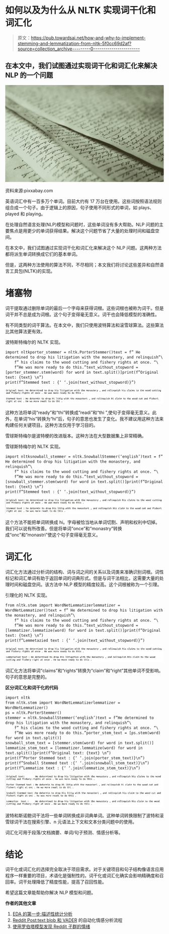 # 如何以及为什么从 NLTK 实现词干化和词汇化

> 原文：<https://pub.towardsai.net/how-and-why-to-implement-stemming-and-lemmatization-from-nltk-5f0cc69d2af?source=collection_archive---------0----------------------->

## 在本文中，我们试图通过实现词干化和词汇化来解决 NLP 的一个问题

![](img/c8a850c2e6b0845867ab3f4eca2f37d0.png)

资料来源:pixxabay.com

英语词汇中有一百多万个单词。目前大约有 17 万台在使用。这些词按照语法规则组合成一个句子。由于逻辑上的原因，句子使用不同形式的单词，如 plays、played 和 playing。

在处理自然语言处理(NLP)模型和问题时，这些单词没有多大帮助。NLP 问题的主要焦点是用更少的单词获得结果。解决这个问题节省了大量的处理时间和磁盘空间。

在本文中，我们试图通过实现词干化和词汇化来解决这个 NLP 问题。这两种方法都将派生单词转换成它们的基本单词。

但是，这两种方法使用的算法不同，不尽相同；本文我们将讨论这些差异和自然语言工具包(NLTK)的实现。

# 堵塞物

词干提取通过删除单词的最后一个字母来获得词根。这些词根也被称为词干。但是词干并不总是成为词根。这个句子变得毫无意义。词干也会降低模型的准确性。

有不同类型的词干算法。在本文中，我们只使用波特算法和滚雪球算法。这些算法比其他算法更有效。

波特斯特梅尔的 NLTK 实现。

```
import nltkporter_stemmer = nltk.PorterStemmer()text = f” He determined to drop his litigation with the monastery, and relinquish”\
    f” his claims to the wood cutting and fishery rights at once. “\
    f”He was more ready to do this.”text_without_stopword = [porter_stemmer.stem(word) for word in text.split()]print(f”Original text: {text} \n”)
print(f”Stemmed text : {‘ ‘.join(text_without_stopword)}”)
```

![](img/ecff31856806e1cb182c234c166ff7af.png)

这种方法将单词“ready”和“thi”转换成“readi”和“thi ”,使句子变得毫无意义。此外，在单词“his”转换为“hi”后，句子的意思也发生了变化。我不建议用这种方法来构建任何关键项目。这种方法仅用于学习目的。

雪球斯特梅尔是波特梗的改进版本。这种方法在大型数据集上非常精确。

雪球斯特梅尔的 NLTK 实现。

```
import nltksnowball_stemmer = nltk.SnowballStemmer(‘english’)text = f” He determined to drop his litigation with the monastery, and relinquish”\
    f” his claims to the wood cutting and fishery rights at once. “\
    f”He was more ready to do this.”text_without_stopword = [snowball_stemmer.stem(word) for word in text.split()]print(f”Original text: {text} \n”)
print(f”Stemmed text : {‘ ‘.join(text_without_stopword)}”)
```

![](img/9ea7c77221511bdf749d33319f1fcd92.png)

这个方法不能把单词转换成 hi。字母被恰当地从单词切割、声明和权利中切掉。我们可以说有所改善。但是将单词“once”和“monastry”转换成“onc”和“monastri”使这个句子变得毫无意义。

# 词汇化

词汇化方法通过分析词的结构、词与词之间的关系以及词类来准确识别词根。词性标记和词汇单词有助于返回单词的词典形式。但是与词干法相比，这需要大量的处理时间和磁盘空间。该方法中 NLP 模型的精度较高。这个词根被称为一个引理。

引理化的 NLTK 实现。

```
from nltk.stem import WordNetLemmatizerlemmatizer = WordNetLemmatizer()text = f” He determined to drop his litigation with the monastery, and relinquish”\
    f” his claims to the wood cutting and fishery rights at once. “\
    f”He was more ready to do this.”text_without_stopword = [lemmatizer.lemmatize(word) for word in text.split()]print(f”Original text: {text} \n”)
print(f”Lemmetazied text : {‘ ‘.join(text_without_stopword)}”)
```

![](img/cf24aecbffa0d5a6703401236bd09c51.png)

词汇化方法将单词“claims”和“rights”转换为“claim”和“right”其他单词不受影响。句子的意思是完整的。

**区分词汇化和词干化的代码**

```
import nltk
from nltk.stem import WordNetLemmatizerlemmatizer = WordNetLemmatizer()
ps = nltk.PorterStemmer()
stemmer = nltk.SnowballStemmer(‘english’)text = f”He determined to drop his litigation with the monastery, and relinquish”\
    f” his claims to the wood cutting and fishery rights at once. “\
    f”He was more ready to do this.”porter_stem_text = [ps.stem(word) for word in text.split()]
snowball_stem_text = [stemmer.stem(word) for word in text.split()]
lemmatize_stem_text = [lemmatizer.lemmatize(word) for word in text.split()]print(f”Original text: {text} \n”)
print(f”Porter Stemmed text : {‘ ‘.join(porter_stem_text)}\n”)
print(f”Snoball Stemmed text :{‘ ‘.join(snowball_stem_text)}\n”)
print(f”Lemmatize text : {‘ ‘.join(lemmatize_stem_text)}\n”)
```

![](img/7d3da1ccab629925551d2d0b791f414d.png)

波特和斯诺鲍词干法将一些单词转换成非词典单词。这种单词转换限制了波特和滚雪球词干法在搜索引擎、n 元语法上下文和文本分类问题中的使用。

词汇化可用于段落/文档摘要、单词/句子预测、情感分析等。

# 结论

词干化或词汇化的选择完全取决于项目需求。对于关键项目和句子结构像语言应用程序一样重要的项目，术语化是强制性的。词干化或词汇化确实会影响精确度和召回率。词干处理降低了精度性能，提高了召回性能。

希望这篇文章能帮助你解决 NLP 模型和问题。

**作者的其他文章**

1.  [EDA 的第一步:描述性统计分析](https://medium.com/analytics-vidhya/first-step-in-eda-descriptive-statistics-analysis-f49ca309da15)
2.  [Reddit Post:text blob 和 VADER](https://towardsdatascience.com/automate-sentiment-analysis-process-for-reddit-post-textblob-and-vader-8a79c269522f) 的自动化情感分析流程
3.  [使用罗伯塔模型发现 Reddit 子群的情绪](https://towardsdatascience.com/discover-the-sentiment-of-reddit-subgroup-using-roberta-model-10ab9a8271b8)